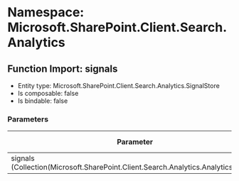 # Namespace: Microsoft.SharePoint.Client.Search.Analytics

## Function Import: signals

- Entity type: Microsoft.SharePoint.Client.Search.Analytics.SignalStore
- Is composable: false
- Is bindable: false

### Parameters

Parameter | SPO | SP 2019 | SP 2016 | SP 2013
----------|:---:|:-------:|:-------:|:-------
signals (Collection(Microsoft.SharePoint.Client.Search.Analytics.AnalyticsSignal)) | ✅ | ✅ | ✅ | ❌